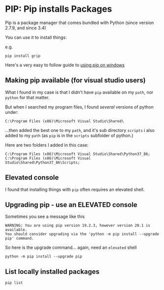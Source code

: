 ﻿# PIP: Pip installs Packages

Pip is a package manager that comes bundled with Python (since version 2.7.9, and since 3.4)

You can use it to install things:

e.g.

    pip install grip

Here's a very easy to follow guide to [using pip on windows](https://projects.raspberrypi.org/en/projects/using-pip-on-windows)

## Making pip available (for visual studio users)

What I found in my case is that I didn't have `pip` available on my `path`, nor `python` for that matter.

But when I searched my program files, I found *several* versions of python under:

	C:\Program Files (x86)\Microsoft Visual Studio\Shared\

...then added the best one to my `path`, and it's sub directory `scripts` i also added to my `path` (as `pip` is in the `scripts` subfolder of python.)

Here are two folders I added in this case:

	C:\Program Files (x86)\Microsoft Visual Studio\Shared\Python37_86;
	C:\Program Files (x86)\Microsoft Visual Studio\Shared\Python37_86\Scripts;

## Elevated console

I found that installing things with `pip` often requires an elevated shell.

## Upgrading pip - use an ELEVATED console

Sometimes you see a message like this

	WARNING: You are using pip version 19.2.3, however version 20.1 is available.
	You should consider upgrading via the 'python -m pip install --upgrade pip' command.

So here is the upgrade command... again, need an `elevated` shell

	python -m pip install --upgrade pip


## List locally installed packages

	pip list
